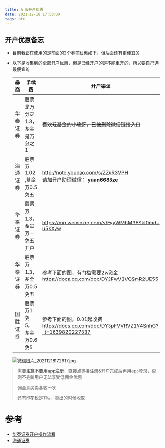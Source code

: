 ```yaml
---
title: A 股开户优惠
date: 2021-12-18 17:58:00
tags: btc
---
```

开户优惠备忘
---

* 目前我正在使用的是前面的2个券商优惠如下，但后面还有更便宜的

* 以下是收集到的全部开户优惠，但是已经开户的是不能重开的，所以要自己选最便宜的

  | 券商     | 手续费                         | 开户渠道                                                     | 资金 |
  | -------- | ------------------------------ | ------------------------------------------------------------ | ---- |
  | 华泰证券 | 股票是万分之1.3，基金是万分之1 | ~~喜欢玩基金的小瑜哥，已被删除微信链接入口~~                 | 无   |
  | 海通证券 | 股票万1.02 ,基金万0.5免五      | http://note.youdao.com/s/ZZuR3VPH<br />请加开户助理微信： **yuan6688ze** | 无   |
  | 华泰证券 | 股票万1.3，基金万一免五开户    | https://mp.weixin.qq.com/s/EyyWMhM3BSkI0md-u5kXyw            | 无   |
  | 华泰证券 | 股票万1.3，基金万0.5免五       | 参考下面的图，有门槛需要2w资金<br />https://docs.qq.com/doc/DY2FwV2VQSmR2UE55 | 2w   |
  | 国胜证券 | 股票万1免5，基金万0.6免5       | 参考下面的图，0.01起收费<br />https://docs.qq.com/doc/DY3pFVVRVZ1V4SnhG?_t=1639820227837 | 2w   |
  
  ![微信图片_20211218172917.jpg](https://s2.loli.net/2021/12/18/kTQwnmj8UL7c9hI.jpg)

>  需要**注意不要用app注册**，直接点链接注册&开户完成后再用app登录，否则不是新用户无法享受低佣金优惠
>
>  佣金是买卖各收一次
>
>  还有印花税是1‰，卖出的时候收取

# 参考

* [华泰证券开户操作流程](https://mp.weixin.qq.com/s/EyyWMhM3BSkI0md-u5kXyw)
* [海通证券](http://note.youdao.com/s/ZZuR3VPH)

